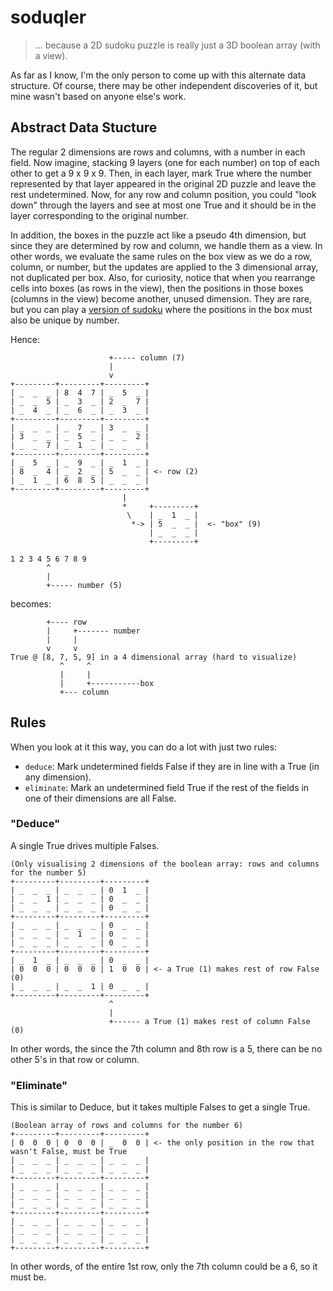 # soduqler
> ... because a 2D sudoku puzzle is really just a 3D boolean array (with a view).

As far as I know, I'm the only person to come up with this alternate data structure. Of course, there may be other independent discoveries of it, but mine wasn't based on anyone else's work.

## Abstract Data Stucture
The regular 2 dimensions are rows and columns, with a number in each field. Now imagine, stacking 9 layers (one for each number) on top of each other to get a 9 x 9 x 9. Then, in each layer, mark True where the number represented by that layer appeared in the original 2D puzzle and leave the rest undetermined. Now, for any row and column position, you could "look down" through the layers and see at most one True and it should be in the layer corresponding to the original number.

In addition, the boxes in the puzzle act like a pseudo 4th dimension, but since they are determined by row and column, we handle them as a view. In other words, we evaluate the same rules on the box view as we do a row, column, or number, but the updates are applied to the 3 dimensional array, not duplicated per box. Also, for curiosity, notice that when you rearrange cells into boxes (as rows in the view), then the positions in those boxes (columns in the view) become another, unused dimension. They are rare, but you can play a [version of sudoku][Colour Sudoku] where the positions in the box must also be unique by number.

Hence:
```
                      +----- column (7)
                      |
                      v
+---------+---------+---------+
| _  _  _ | 8  4  7 | _  5  _ |
| _  _  5 | _  3  _ | 2  _  7 |
| _  4  _ | _  6  _ | _  3  _ |
+---------+---------+---------+
| _  _  _ | _  7  _ | 3  _  _ |
| 3  _  _ | _  5  _ | _  _  2 |
| _  _  7 | _  1  _ | _  _  _ |
+---------+---------+---------+
| _  5  _ | _  9  _ | _  1  _ |
| 8  _  4 | _  2  _ | 5  _  _ | <- row (2)
| _  1  _ | 6  8  5 | _  _  _ |
+---------+---------+---------+
                         |
                         *     +---------+
                          \    | _  1  _ |
                           *-> | 5  _  _ |  <- "box" (9)
                               | _  _  _ |
                               +---------+

1 2 3 4 5 6 7 8 9
        ^
        |
        +----- number (5)
```
becomes:
```
        +---- row
        |     +------- number
        |     |
        v     v
True @ [8, 7, 5, 9] in a 4 dimensional array (hard to visualize)
           ^     ^
           |     |
           |     +-----------box
           +--- column
```

## Rules

When you look at it this way, you can do a lot with just two rules:
- `deduce`: Mark undetermined fields False if they are in line with a True (in any dimension).
- `eliminate`: Mark an undetermined field True if the rest of the fields in one of their dimensions are all False.

### "Deduce"
A single True drives multiple Falses.
```
(Only visualising 2 dimensions of the boolean array: rows and columns for the number 5)
+---------+---------+---------+
| _  _  _ | _  _  _ | 0  1  _ |
| _  _  1 | _  _  _ | 0  _  _ |
| _  _  _ | _  _  _ | 0  _  _ |
+---------+---------+---------+
| _  _  _ | _  _  _ | 0  _  _ |
| _  _  _ | _  1  _ | 0  _  _ |
| _  _  _ | _  _  _ | 0  _  _ |
+---------+---------+---------+
| _  1  _ | _  _  _ | 0  _  _ |
| 0  0  0 | 0  0  0 | 1  0  0 | <- a True (1) makes rest of row False (0)
| _  _  _ | _  _  1 | 0  _  _ |
+---------+---------+---------+
                      ^
                      |
                      +------ a True (1) makes rest of column False (0)
```
In other words, the since the 7th column and 8th row is a 5, there can be no other 5's in that row or column.

### "Eliminate"
This is similar to Deduce, but it takes multiple Falses to get a single True.
```
(Boolean array of rows and columns for the number 6)
+---------+---------+---------+
| 0  0  0 | 0  0  0 | _  0  0 | <- the only position in the row that wasn't False, must be True
| _  _  _ | _  _  _ | _  _  _ |
| _  _  _ | _  _  _ | _  _  _ |
+---------+---------+---------+
| _  _  _ | _  _  _ | _  _  _ |
| _  _  _ | _  _  _ | _  _  _ |
| _  _  _ | _  _  _ | _  _  _ |
+---------+---------+---------+
| _  _  _ | _  _  _ | _  _  _ |
| _  _  _ | _  _  _ | _  _  _ |
| _  _  _ | _  _  _ | _  _  _ |
+---------+---------+---------+
```
In other words, of the entire 1st row, only the 7th column could be a 6, so it must be.

[Colour Sudoku]: http://www.sudokuwiki.org/A_Perfect_Sudoku
